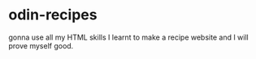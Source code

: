 # odin-recipes
gonna use all my HTML skills I learnt to make a recipe website and I will prove myself good.